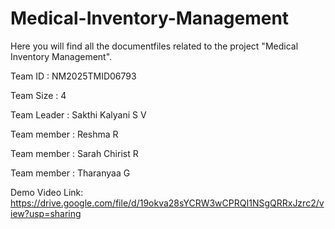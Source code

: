 # Medical-Inventory-Management

Here you will find all the documentfiles related to the project "Medical Inventory Management".


Team ID : NM2025TMID06793

Team Size : 4

Team Leader : Sakthi Kalyani S V

Team member : Reshma R

Team member : Sarah Chirist R

Team member : Tharanyaa G


Demo Video Link: https://drive.google.com/file/d/19okva28sYCRW3wCPRQI1NSgQRRxJzrc2/view?usp=sharing
